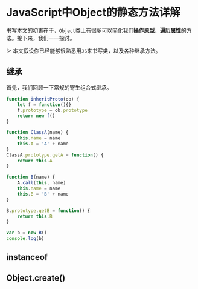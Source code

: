 # JavaScript中Object的静态方法详解

书写本文的初衷在于，`Object`类上有很多可以简化我们**操作原型**、**遍历属性**的方法。接下来，我们一一探讨。

!> 本文假设你已经能够很熟悉用`JS`来书写类，以及各种继承方法。

## 继承

首先，我们回顾一下常规的寄生组合式继承。

```js
function inheritProto(ob) {
	let f = function(){}
	f.prototype = ob.prototype
	return new f()
}

function ClassA(name) {
	this.name = name
	this.A = 'A' + name
}
ClassA.prototype.getA = function() {
	return this.A
}

function B(name) {
	A.call(this, name)
	this.name = name
	this.B = 'B' + name
}

B.prototype.getB = function() {
	return this.B
}

var b = new B()
console.log(b)
```

## instanceof

## Object.create()

##
